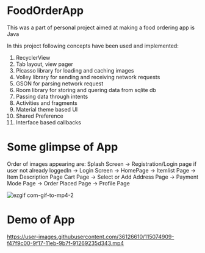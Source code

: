 # FoodOrderApp
This was a part of personal project aimed at making a food ordering app is Java

In this project following concepts have been used and implemented:
1. RecyclerView
2. Tab layout, view pager
3. Picasso library for loading and caching images
4. Volley library for sending and receiving network requests
5. GSON for parsing network request
6. Room library for storing and quering data from sqlite db
7. Passing data through intents
8. Activities and fragments
9. Material theme based UI
10. Shared Preference
11. Interface based callbacks

# Some glimpse of App

Order of images appearing are:
Splash Screen -> Registration/Login page if user not already loggedIn -> Login Screen -> HomePage -> Itemlist Page -> Item Description Page 
Cart Page -> Select or Add Address Page -> Payment Mode Page -> Order Placed Page -> Profile Page

![ezgif com-gif-to-mp4-2](https://user-images.githubusercontent.com/36126610/115074580-85a24300-9f17-11eb-852a-a7abffb4d3d4.gif)

# Demo of App

https://user-images.githubusercontent.com/36126610/115074909-f47f9c00-9f17-11eb-9b7f-91269235d343.mp4
